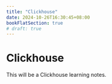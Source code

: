 ```yaml
---
title: "Clickhouse"
date: 2024-10-26T16:30:45+08:00
bookFlatSection: true
# draft: true
---
```


# Clickhouse

This will be a Clickhouse learning notes.

